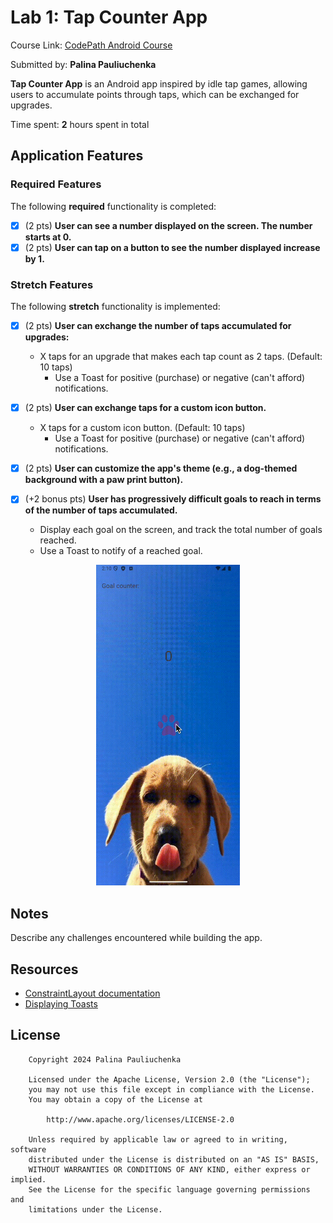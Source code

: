 # Lab 1: Tap Counter App

Course Link: [CodePath Android Course](https://courses.codepath.org/courses/and102/unit/1#!labs)

Submitted by: **Palina Pauliuchenka** <!-- Replace 'Your Name Here' with your actual name -->

**Tap Counter App** is an Android app inspired by idle tap games, allowing users to accumulate points through taps, which can be exchanged for upgrades.

Time spent: **2** hours spent in total <!-- Replace 'X' with the number of hours you spent on this project -->

## Application Features

### Required Features

The following **required** functionality is completed:

- [x] (2 pts) **User can see a number displayed on the screen. The number starts at 0.**
- [x] (2 pts) **User can tap on a button to see the number displayed increase by 1.**

### Stretch Features

The following **stretch** functionality is implemented:

- [x] (2 pts) **User can exchange the number of taps accumulated for upgrades:**
    - X taps for an upgrade that makes each tap count as 2 taps. (Default: 10 taps)
        - Use a Toast for positive (purchase) or negative (can't afford) notifications.

- [x] (2 pts) **User can exchange taps for a custom icon button.**
    - X taps for a custom icon button. (Default: 10 taps)
        - Use a Toast for positive (purchase) or negative (can't afford) notifications.

- [x] (2 pts) **User can customize the app's theme (e.g., a dog-themed background with a paw print button).**

- [x] (+2 bonus pts) **User has progressively difficult goals to reach in terms of the number of taps accumulated.**
    - Display each goal on the screen, and track the total number of goals reached.
    - Use a Toast to notify of a reached goal.

[//]: # (![Image/GIF showing goals and progress]&#40;lab-1.gif&#41;)
<div style="text-align: center;">
    <img src="lab-1.gif" alt="Goals and Progress" width="230"/>
</div>

## Notes

Describe any challenges encountered while building the app. <!-- Replace this with your specific challenges and experiences -->

## Resources

- [ConstraintLayout documentation](https://developer.android.com/training/constraint-layout)
- [Displaying Toasts](https://guides.codepath.com/android/Displaying-Toasts)

## License

```plaintext
    Copyright 2024 Palina Pauliuchenka

    Licensed under the Apache License, Version 2.0 (the "License");
    you may not use this file except in compliance with the License.
    You may obtain a copy of the License at

        http://www.apache.org/licenses/LICENSE-2.0

    Unless required by applicable law or agreed to in writing, software
    distributed under the License is distributed on an "AS IS" BASIS,
    WITHOUT WARRANTIES OR CONDITIONS OF ANY KIND, either express or implied.
    See the License for the specific language governing permissions and
    limitations under the License.